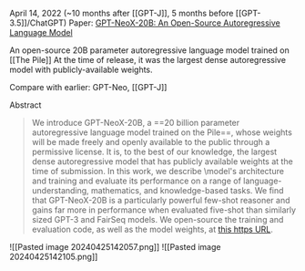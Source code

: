 April 14, 2022 (~10 months after [[GPT-J]], 5 months before [[GPT-3.5]]/ChatGPT)
Paper: [GPT-NeoX-20B: An Open-Source Autoregressive Language Model](https://arxiv.org/abs/2204.06745)

An open-source 20B parameter autoregressive language model trained on [[The Pile]]
At the time of release, it was the largest dense autoregressive model with publicly-available weights.

Compare with earlier: GPT-Neo, [[GPT-J]]

Abstract
> We introduce GPT-NeoX-20B, a ==20 billion parameter autoregressive language model trained on the Pile==, whose weights will be made freely and openly available to the public through a permissive license. It is, to the best of our knowledge, the largest dense autoregressive model that has publicly available weights at the time of submission. In this work, we describe \model's architecture and training and evaluate its performance on a range of language-understanding, mathematics, and knowledge-based tasks. We find that GPT-NeoX-20B is a particularly powerful few-shot reasoner and gains far more in performance when evaluated five-shot than similarly sized GPT-3 and FairSeq models. We open-source the training and evaluation code, as well as the model weights, at [this https URL](https://github.com/EleutherAI/gpt-neox).

![[Pasted image 20240425142057.png]]
![[Pasted image 20240425142105.png]]
